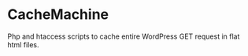 CacheMachine
================

Php and htaccess scripts to cache entire WordPress GET request in flat html files. 
